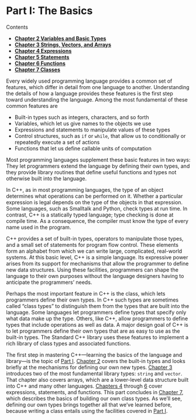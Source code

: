 <h1 id="filepos278698">Part I: The Basics</h1>
<p>Contents</p><ul><li><strong><a href="020-chapter_2._variables_and_basic_types.html#filepos284544">Chapter 2 Variables and Basic Types</a></strong></li><li><strong><a href="029-chapter_3._strings_vectors_and_arrays.html#filepos633734">Chapter 3 Strings, Vectors, and Arrays</a></strong></li><li><strong><a href="038-chapter_4._expressions.html#filepos995349">Chapter 4 Expressions</a></strong></li><li><strong><a href="053-chapter_5._statements.html#filepos1230677">Chapter 5 Statements</a></strong></li><li><strong><a href="062-chapter_6._functions.html#filepos1412784">Chapter 6 Functions</a></strong></li><li><strong><a href="072-chapter_7._classes.html#filepos1741323">Chapter 7 Classes</a></strong></li></ul>

<p>Every widely used programming language provides a common set of features, which differ in detail from one language to another. Understanding the details of how a language provides these features is the first step toward understanding the language. Among the most fundamental of these common features are</p>
<ul><li>Built-in types such as integers, characters, and so forth</li><li>Variables, which let us give names to the objects we use</li><li>Expressions and statements to manipulate values of these types</li><li>Control structures, such as <code>if</code> or <code>while</code>, that allow us to conditionally or repeatedly execute a set of actions</li><li>Functions that let us define callable units of computation</li></ul>

<p>Most programming languages supplement these basic features in two ways: They let programmers extend the language by defining their own types, and they provide library routines that define useful functions and types not otherwise built into the language.</p>
<p>In C++, as in most programming languages, the type of an object determines what operations can be performed on it. Whether a particular expression is legal depends on the type of the objects in that expression. Some languages, such as Smalltalk and Python, check types at run time. In contrast, C++ is a statically typed language; type checking is done at compile time. As a consequence, the compiler must know the type of every name used in the program.</p>
<p>C++ provides a set of built-in types, operators to manipulate those types, and a small set of statements for program flow control. These elements form an alphabet from which we can write large, complicated, real-world systems. At this basic level, C++ is a simple language. Its expressive power arises from its support for mechanisms that allow the programmer to define new data structures. Using these facilities, programmers can shape the language to their own purposes without the language designers having to anticipate the programmers’ needs.</p>
<p>Perhaps the most important feature in C++ is the class, which lets programmers define their own types. In C++ such types are sometimes called “class types” to distinguish them from the types that are built into the language. Some languages let programmers define types that specify only what data make up the type. Others, like C++, allow programmers to define types that include operations as well as data. A major design goal of C++ is to let programmers define their own types that are as easy to use as the built-in types. The Standard C++ library uses these features to implement a rich library of class types and associated functions.</p>
<p>The first step in mastering C++—learning the basics of the language and library—is the topic of <a href="019-part_i_the_basics.html#filepos278698">Part I</a>. <a href="020-chapter_2._variables_and_basic_types.html#filepos284544">Chapter 2</a> covers the built-in types and looks briefly at the mechanisms for defining our own new types. <a href="029-chapter_3._strings_vectors_and_arrays.html#filepos633734">Chapter 3</a> introduces two of the most fundamental library types: <code>string</code> and <code>vector</code>. That chapter also covers arrays, which are a lower-level data structure built into C++ and many other languages. <a href="038-chapter_4._expressions.html#filepos995349">Chapters 4</a> through <a href="062-chapter_6._functions.html#filepos1412784">6</a> cover expressions, statements, and functions. This part concludes in <a href="072-chapter_7._classes.html#filepos1741323">Chapter 7</a>, which describes the basics of building our own class types. As we’ll see, defining our own types brings together all that we’ve learned before, because writing a class entails using the facilities covered in <a href="019-part_i_the_basics.html#filepos278698">Part I</a>.</p> 
